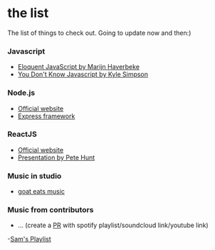 # the list
The list of things to check out. Going to update now and then:)

### Javascript

- [Eloquent JavaScript by Marijn Haverbeke](http://eloquentjavascript.net/)
- [You Don't Know Javascript by Kyle Simpson](https://github.com/getify/You-Dont-Know-JS)

### Node.js

- [Official website](https://nodejs.org/en/)
- [Express framework](http://expressjs.com/)


### ReactJS

- [Official website](https://facebook.github.io/react/docs/why-react.html)
- [Presentation by Pete Hunt](https://www.youtube.com/watch?v=x7cQ3mrcKaY)

### Music in studio

- [goat eats music](https://open.spotify.com/user/pattard/playlist/0PWpN5btxYmwobjvRF0wKf)

### Music from contributors

- ... (create a [PR](https://help.github.com/articles/using-pull-requests/) with spotify playlist/soundcloud link/youtube link)

-[Sam's Playlist](https://open.spotify.com/user/11125524420/playlist/5VXuXM1iQc28o1LlxKOIeJ)

